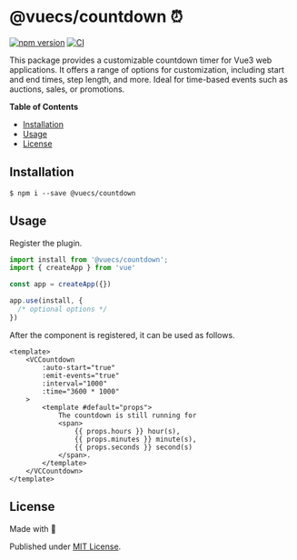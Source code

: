 # @vuecs/countdown ⏰

[![npm version](https://badge.fury.io/js/@vuecs%2Fbasic.svg)](https://badge.fury.io/js/@vuecs%2Fbasic)
[![CI](https://github.com/Tada5hi/vuecs/actions/workflows/main.yml/badge.svg)](https://github.com/Tada5hi/vuecs/actions/workflows/main.yml)

This package provides a customizable countdown timer for Vue3 web applications.
It offers a range of options for customization, including start and end times, step length, and more.
Ideal for time-based events such as auctions, sales, or promotions.

**Table of Contents**

- [Installation](#installation)
- [Usage](#usage)
- [License](#license)

## Installation

```
$ npm i --save @vuecs/countdown
```

## Usage

Register the plugin.

```typescript
import install from '@vuecs/countdown';
import { createApp } from 'vue'

const app = createApp({})

app.use(install, {
  /* optional options */
})
```

After the component is registered, it can be used as follows.

```vue
<template>
    <VCCountdown
        :auto-start="true"
        :emit-events="true"
        :interval="1000"
        :time="3600 * 1000"
    >
        <template #default="props">
            The countdown is still running for
            <span>
                {{ props.hours }} hour(s),
                {{ props.minutes }} minute(s),
                {{ props.seconds }} second(s)
            </span>.
        </template>
    </VCCountdown>
</template>
```

## License

Made with 💚

Published under [MIT License](./LICENSE).

